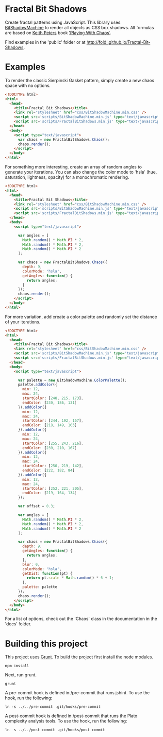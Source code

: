 Fractal Bit Shadows
======

Create fractal patterns using JavaScript. This library uses [BitShadowMachine](https://github.com/foldi/Bit-Shadow-Machine) to render all objects as CSS box shadows. All formulas are based on [Keith Peters](http://www.bit-101.com/blog/) book ['Playing With Chaos'](http://www.amazon.com/Playing-Chaos-Programming-Attractors-ebook/dp/B00FA9CX2Y/ref=sr_1_1?ie=UTF8&qid=1381004423&sr=8-1&keywords=playing+with+chaos).

Find examples in the 'public' folder or at http://foldi.github.io/Fractal-Bit-Shadows.

Examples
======

To render the classic Sierpinski Gasket pattern, simply create a new chaos space with no options.

```html
<!DOCTYPE html>
<html>
  <head>
    <title>Fractal Bit Shadows</title>
    <link rel="stylesheet" href="css/BitShadowMachine.min.css" />
    <script src='scripts/BitShadowMachine.min.js' type="text/javascript"></script>
    <script src='scripts/FractalBitShadows.min.js' type="text/javascript"></script>
  </head>
  <body>
    <script type="text/javascript">
      var chaos = new FractalBitShadows.Chaos();
      chaos.render();
    </script>
  </body>
</html>
```

For something more interesting, create an array of random angles to generate your iterations. You can also change the color mode
to 'hsla' (hue, saturation, lightness, opacity) for a monochromatic rendering.

```html
<!DOCTYPE html>
<html>
  <head>
    <title>Fractal Bit Shadows</title>
    <link rel="stylesheet" href="css/BitShadowMachine.min.css" />
    <script src='scripts/BitShadowMachine.min.js' type="text/javascript"></script>
    <script src='scripts/FractalBitShadows.min.js' type="text/javascript"></script>
  </head>
  <body>
    <script type="text/javascript">

      var angles = [
        Math.random() * Math.PI * 2,
        Math.random() * Math.PI * 2,
        Math.random() * Math.PI * 2
      ];

      var chaos = new FractalBitShadows.Chaos({
        depth: 9,
        colorMode: 'hsla',
        getAngles: function() {
          return angles;
        }
      });
      chaos.render();
    </script>
  </body>
</html>
```

For more variation, add create a color palette and randomly set the distance of your iterations.

```html
<!DOCTYPE html>
<html>
  <head>
    <title>Fractal Bit Shadows</title>
    <link rel="stylesheet" href="css/BitShadowMachine.min.css" />
    <script src='scripts/BitShadowMachine.min.js' type="text/javascript"></script>
    <script src='scripts/FractalBitShadows.min.js' type="text/javascript"></script>
  </head>
  <body>
    <script type="text/javascript">

      var palette = new BitShadowMachine.ColorPalette();
      palette.addColor({
        min: 12,
        max: 24,
        startColor: [248, 215, 173],
        endColor: [230, 186, 131]
      }).addColor({
        min: 12,
        max: 24,
        startColor: [244, 192, 157],
        endColor: [218, 149, 103]
      }).addColor({
        min: 12,
        max: 24,
        startColor: [255, 243, 216],
        endColor: [230, 210, 167]
      }).addColor({
        min: 12,
        max: 24,
        startColor: [250, 219, 142],
        endColor: [222, 182, 84]
      }).addColor({
        min: 12,
        max: 24,
        startColor: [252, 221, 205],
        endColor: [219, 164, 134]
      });

      var offset = 0.3;

      var angles = [
        Math.random() * Math.PI * 2,
        Math.random() * Math.PI * 2,
        Math.random() * Math.PI * 2
      ];

      var chaos = new FractalBitShadows.Chaos({
        depth: 9,
        getAngles: function() {
          return angles;
        },
        blur: 0,
        colorMode: 'hsla',
        getDist: function(pt) {
          return pt.scale * Math.random() * 6 + 1;
        },
        palette: palette
      });
      chaos.render();
    </script>
  </body>
</html>
```

For a list of options, check out the 'Chaos' class in the documentation in the 'docs' folder.

Building this project
======

This project uses [Grunt](http://gruntjs.com). To build the project first install the node modules.

```
npm install
```

Next, run grunt.

```
grunt
```

A pre-commit hook is defined in /pre-commit that runs jshint. To use the hook, run the following:

```
ln -s ../../pre-commit .git/hooks/pre-commit
```

A post-commit hook is defined in /post-commit that runs the Plato complexity analysis tools. To use the hook, run the following:

```
ln -s ../../post-commit .git/hooks/post-commit
```
